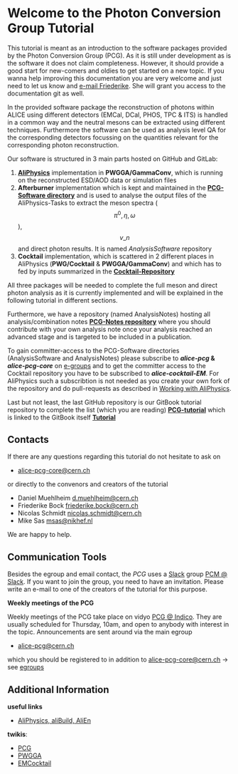 # Welcome to the Photon Conversion Group Tutorial

This tutorial is meant as an introduction to the software packages provided by the Photon Conversion Group \(PCG\). As it is still under development as is the software it does not claim completeness. However, it should provide a good start for new-comers and oldies to get started on a new topic. If you wanna help improving this documentation you are very welcome and just need to let us know and [e-mail Friederike](friederike.bock@cern.ch). She will grant you access to the documentation git as well. 

In the provided software package the reconstruction of photons within ALICE using different detectors \(EMCal, DCal, PHOS, TPC & ITS\) is handled in a common way and the neutral mesons can be extracted using different techniques. Furthermore the software can be used as analysis level QA for the corresponding detectors focussing on the quantities relevant for the corresponding photon reconstruction.

Our software is structured in 3 main parts hosted on GitHub and GitLab:

1. [**AliPhysics**](https://github.com/alisw/AliPhysics) implementation in **PWGGA/GammaConv**, which is running on the reconstructed ESD/AOD data or simulation files
2. **Afterburner** implementation which is kept and maintained in the [**PCG-Software directory**](https://gitlab.cern.ch/alice-pcg/AnalysisSoftware) and is used to analyse the output files of the AliPhysics-Tasks to extract the meson spectra \($$\pi^0, \eta, \omega$$\), $$v\_n$$ and direct photon results. It is named _AnalysisSoftware_ repository
3. **Cocktail** implementation, which is scattered in 2 different places in AliPhysics \(**PWG/Cocktail** & **PWGGA/GammaConv**\) and which has to fed by inputs summarized in the [**Cocktail-Repository**](https://gitlab.cern.ch/alice-cocktail-EM/cocktail_input)

All three packages will be needed to complete the full meson and direct photon analysis as it is currently implemented and will be explained in the following tutorial in different sections.

Furthermore, we have a repository (named AnalysisNotes) hosting all analysis/combination notes [**PCG-Notes repository**](https://gitlab.cern.ch/alice-pcg/AnalysisNotes) where you should contribute with your own analysis note once your analysis reached an advanced stage and is targeted to be included in a publication.

To gain committer-access to the PCG-Software directories (AnalysisSoftware and AnalysisNotes) please subscribe to **_alice-pcg_ & _alice-pcg-core_** on [e-groups](https://e-groups.cern.ch/) and to get the committer access to the Cocktail repository you have to be subscribed to **_alice-cocktail-EM_**. For AliPhysics such a subscribtion is not needed as you create your own fork of the repository and do pull-requests as described in [Working with AliPhysics](http://alisw.github.io/git-tutorial/).

Last but not least, the last GitHub repository is our GitBook tutorial repository to complete the list (which you are reading) [**PCG-tutorial**](https://github.com/FriederikeBock/ALICEPCGtutorial) which is linked to the GitBook itself [**Tutorial**](https://friederikebock.gitbooks.io/pcgtutorial/content/)

## Contacts

If there are any questions regarding this tutorial do not hesitate to ask on

* [alice-pcg-core@cern.ch](mailto:alice-pcg-core@cern.ch) 

or directly to the convenors and creators of the tutorial

* Daniel Muehlheim [d.muehlheim@cern.ch](mailto:d.muehlheim@cern.ch)
* Friederike Bock [friederike.bock@cern.ch](mailto:friederike.bock@cern.ch)
* Nicolas Schmidt [nicolas.schmidt@cern.ch](mailto:nicolas.schmidt@cern.ch)
* Mike Sas [msas@nikhef.nl](mailto:msas@nikhef.nl)

We are happy to help.

## Communication Tools

Besides the egroup and email contact, the _PCG_ uses a [Slack](https://slack.com) group [PCM @ Slack](https://alicepcmgroup.slack.com/). 
If you want to join the group, you need to have an invitation.
Please write an e-mail to one of the creators of the tutorial for this purpose.

**Weekly meetings of the PCG**

Weekly meetings of the PCG take place on vidyo [PCG @ Indico](https://indico.cern.ch/category/4027/).
They are usually scheduled for Thursday, 10am, and open to anybody with interest in the topic.
Announcements are sent around via the main egroup

* [alice-pcg@cern.ch](mailto:alice-pcg@cern.ch)

which you should be registered to in addition to [alice-pcg-core@cern.ch](mailto:alice-pcg-core@cern.ch) -> see [egroups](egroups.cern.ch)

## Additional Information

**useful links**
* [AliPhysics, aliBuild, AliEn](https://dberzano.github.io/)

**twikis**: 
* [PCG](https://twiki.cern.ch/twiki/bin/view/ALICE/PWGGAPcmGroup)
* [PWGGA](https://twiki.cern.ch/twiki/bin/view/ALICE/PWGGA)
* [EMCocktail](https://twiki.cern.ch/twiki/bin/view/ALICE/EMCocktail)

